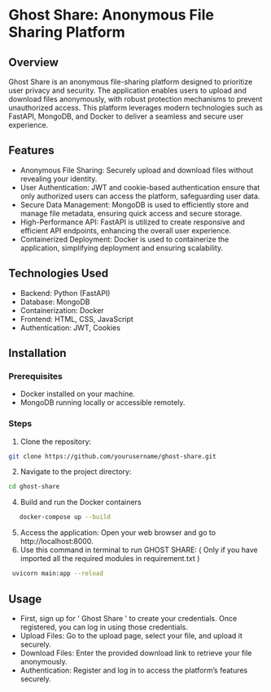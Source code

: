 # Ghost Share: Anonymous File Sharing Platform
## Overview
Ghost Share is an anonymous file-sharing platform designed to prioritize user privacy and security. The application enables users to upload and download files anonymously, with robust protection mechanisms to prevent unauthorized access. This platform leverages modern technologies such as FastAPI, MongoDB, and Docker to deliver a seamless and secure user experience.

## Features
* Anonymous File Sharing: Securely upload and download files without revealing your identity.
* User Authentication: JWT and cookie-based authentication ensure that only authorized users can access the platform, safeguarding user data.
* Secure Data Management: MongoDB is used to efficiently store and manage file metadata, ensuring quick access and secure storage.
* High-Performance API: FastAPI is utilized to create responsive and efficient API endpoints, enhancing the overall user experience.
* Containerized Deployment: Docker is used to containerize the application, simplifying deployment and ensuring scalability.
## Technologies Used
* Backend: Python (FastAPI)
* Database: MongoDB
* Containerization: Docker
* Frontend: HTML, CSS, JavaScript
* Authentication: JWT, Cookies
## Installation
### Prerequisites
* Docker installed on your machine.
* MongoDB running locally or accessible remotely.
### Steps
1. Clone the repository:
```bash
git clone https://github.com/yourusername/ghost-share.git
```
2. Navigate to the project directory:
```bash
cd ghost-share
```
4. Build and run the Docker containers
```bash
   docker-compose up --build
```
5. Access the application: Open your web browser and go to http://localhost:8000.
6. Use this command in terminal to run GHOST SHARE: ( Only if you have imported all the required modules in requirement.txt )
  ```bash
   uvicorn main:app --reload
```
   
## Usage
* First, sign up for ' Ghost Share ' to create your credentials. Once registered, you can log in using those credentials.
* Upload Files: Go to the upload page, select your file, and upload it securely.
* Download Files: Enter the provided download link to retrieve your file anonymously.
* Authentication: Register and log in to access the platform’s features securely.
